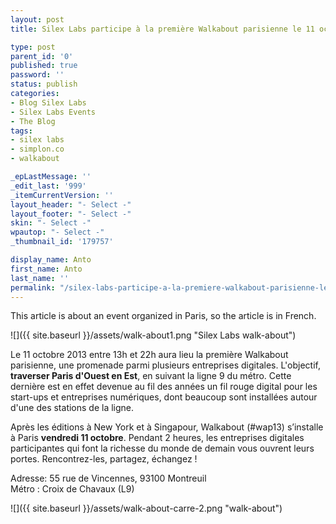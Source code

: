 ```yaml
---
layout: post
title: Silex Labs participe à la première Walkabout parisienne le 11 octobre

type: post
parent_id: '0'
published: true
password: ''
status: publish
categories:
- Blog Silex Labs
- Silex Labs Events
- The Blog
tags:
- silex labs
- simplon.co
- walkabout

_epLastMessage: ''
_edit_last: '999'
_itemCurrentVersion: ''
layout_header: "- Select -"
layout_footer: "- Select -"
skin: "- Select -"
wpautop: "- Select -"
_thumbnail_id: '179757'

display_name: Anto
first_name: Anto
last_name: ''
permalink: "/silex-labs-participe-a-la-premiere-walkabout-parisienne-le-11-octobre/"
---
```


This article is about an event organized in Paris, so the article is in French.

![]({{ site.baseurl }}/assets/walk-about1.png "Silex Labs walk-about")

Le 11 octobre 2013 entre 13h et 22h aura lieu la première Walkabout parisienne, une promenade parmi plusieurs entreprises digitales. L'objectif, **traverser Paris d'Ouest en Est**, en suivant la ligne 9 du métro. Cette dernière est en effet devenue au fil des années un fil rouge digital pour les start-ups et entreprises numériques, dont beaucoup sont installées autour d'une des stations de la ligne.

Après les éditions à New York et à Singapour, Walkabout (#wap13) s’installe à Paris **vendredi 11 octobre**. Pendant 2 heures, les entreprises digitales participantes qui font la richesse du monde de demain vous ouvrent leurs portes. Rencontrez-les, partagez, échangez !



Adresse: 55 rue de Vincennes, 93100 Montreuil  
Métro
: Croix de Chavaux (L9)



![]({{ site.baseurl }}/assets/walk-about-carre-2.png "walk-about")